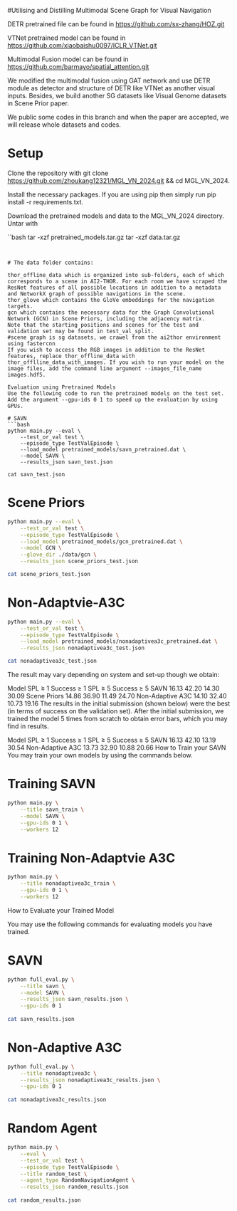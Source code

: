 #Utilising and Distilling Multimodal Scene Graph for
Visual Navigation


DETR pretrained file can be found in https://github.com/sx-zhang/HOZ.git

VTNet pretrained model can be found in https://github.com/xiaobaishu0097/ICLR_VTNet.git

Multimodal Fusion model can be found in https://github.com/barmayo/spatial_attention.git

We modified the multimodal fusion using GAT network and use DETR module as detector and structure of DETR like VTNet as another visual inputs. Besides, we build another SG datasets like Visual Genome datasets in Scene Prior paper.

We public some codes in this branch and when the paper are accepted, we will release whole datasets and codes.



# Setup
Clone the repository with git clone https://github.com/zhoukang12321/MGL_VN_2024.git && cd MGL_VN_2024.

Install the necessary packages. If you are using pip then simply run pip install -r requirements.txt.

Download the pretrained models and data to the MGL_VN_2024 directory. Untar with

``bash
tar -xzf pretrained_models.tar.gz
tar -xzf data.tar.gz
```


# The data folder contains:

thor_offline_data which is organized into sub-folders, each of which corresponds to a scene in AI2-THOR. For each room we have scraped the ResNet features of all possible locations in addition to a metadata and NetworkX graph of possible navigations in the scene.
thor_glove which contains the GloVe embeddings for the navigation targets.
gcn which contains the necessary data for the Graph Convolutional Network (GCN) in Scene Priors, including the adjacency matrix.
Note that the starting positions and scenes for the test and validation set may be found in test_val_split.
#scene graph is sg datasets, we crawel from the ai2thor environment using fastercnn
If you wish to access the RGB images in addition to the ResNet features, replace thor_offline_data with thor_offlline_data_with_images. If you wish to run your model on the image files, add the command line argument --images_file_name images.hdf5.

Evaluation using Pretrained Models
Use the following code to run the pretrained models on the test set. Add the argument --gpu-ids 0 1 to speed up the evaluation by using GPUs.

# SAVN
```bash
python main.py --eval \
    --test_or_val test \
    --episode_type TestValEpisode \
    --load_model pretrained_models/savn_pretrained.dat \
    --model SAVN \
    --results_json savn_test.json 

cat savn_test.json
```
# Scene Priors
```bash
python main.py --eval \
    --test_or_val test \
    --episode_type TestValEpisode \
    --load_model pretrained_models/gcn_pretrained.dat \
    --model GCN \
    --glove_dir ./data/gcn \
    --results_json scene_priors_test.json

cat scene_priors_test.json
```

# Non-Adaptvie-A3C
```bash
python main.py --eval \
    --test_or_val test \
    --episode_type TestValEpisode \
    --load_model pretrained_models/nonadaptivea3c_pretrained.dat \
    --results_json nonadaptivea3c_test.json

cat nonadaptivea3c_test.json
```

The result may vary depending on system and set-up though we obtain:

Model	SPL ≥ 1	Success ≥ 1	SPL ≥ 5	Success ≥ 5
SAVN	16.13	42.20	14.30	30.09
Scene Priors	14.86	36.90	11.49	24.70
Non-Adaptive A3C	14.10	32.40	10.73	19.16
The results in the initial submission (shown below) were the best (in terms of success on the validation set). After the initial submission, we trained the model 5 times from scratch to obtain error bars, which you may find in results.

Model	SPL ≥ 1	Success ≥ 1	SPL ≥ 5	Success ≥ 5
SAVN	16.13	42.10	13.19	30.54
Non-Adaptive A3C	13.73	32.90	10.88	20.66
How to Train your SAVN
You may train your own models by using the commands below.

# Training SAVN
```bash
python main.py \
    --title savn_train \
    --model SAVN \
    --gpu-ids 0 1 \
    --workers 12
```

# Training Non-Adaptvie A3C
```bash
python main.py \
    --title nonadaptivea3c_train \
    --gpu-ids 0 1 \
    --workers 12
```

How to Evaluate your Trained Model 

You may use the following commands for evaluating models you have trained.

# SAVN
```bash
python full_eval.py \
    --title savn \
    --model SAVN \
    --results_json savn_results.json \
    --gpu-ids 0 1
    
cat savn_results.json
```

# Non-Adaptive A3C
```bash
python full_eval.py \
    --title nonadaptivea3c \
    --results_json nonadaptivea3c_results.json \
    --gpu-ids 0 1
    
cat nonadaptivea3c_results.json
```

# Random Agent
```bash
python main.py \
    --eval \
    --test_or_val test \
    --episode_type TestValEpisode \
    --title random_test \
    --agent_type RandomNavigationAgent \
    --results_json random_results.json
    
cat random_results.json
```
